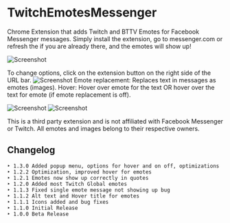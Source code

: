 # TwitchEmotesMessenger
Chrome Extension that adds Twitch and BTTV Emotes for Facebook Messenger messages.
Simply install the extension, go to messenger.com or refresh the if you are already there, and the emotes will show up!

![Screenshot](/../master/screenshots/SC4.png)

To change options, click on the extension button on the right side of the URL bar.
![Screenshot](/../master/screenshots/SC1.png)
Emote replacement: Replaces text in messages as emotes (images).
Hover: Hover over emote for the text OR hover over the text for emote (if emote replacement is off).

![Screenshot](/../master/screenshots/SC2.png)
![Screenshot](/../master/screenshots/SC3.png)

This is a third party extension and is not affiliated with Facebook Messenger or Twitch. All emotes and images belong to their respective owners.

## Changelog
```
‣ 1.3.0 Added popup menu, options for hover and on off, optimizations
‣ 1.2.2 Optimization, improved hover for emotes
‣ 1.2.1 Emotes now show up correctly in quotes
‣ 1.2.0 Added most Twitch Global emotes
‣ 1.1.3 Fixed single emote message not showing up bug
‣ 1.1.2 Alt text and Hover title for emotes
‣ 1.1.1 Icons added and bug fixes
‣ 1.1.0 Initial Release
‣ 1.0.0 Beta Release
```
